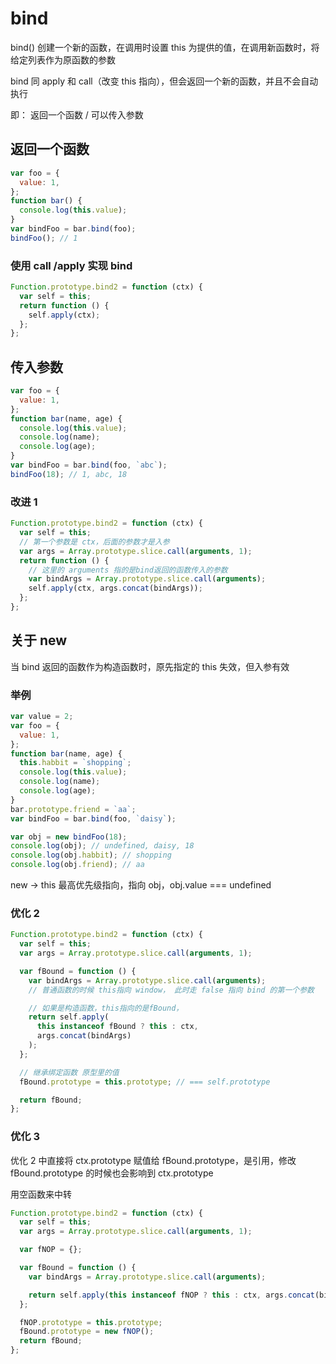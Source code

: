 # bind

bind() 创建一个新的函数，在调用时设置 this 为提供的值，在调用新函数时，将给定列表作为原函数的参数

bind 同 apply 和 call（改变 this 指向），但会返回一个新的函数，并且不会自动执行

即： 返回一个函数 / 可以传入参数

## 返回一个函数

```js
var foo = {
  value: 1,
};
function bar() {
  console.log(this.value);
}
var bindFoo = bar.bind(foo);
bindFoo(); // 1
```

### 使用 call /apply 实现 bind

```js
Function.prototype.bind2 = function (ctx) {
  var self = this;
  return function () {
    self.apply(ctx);
  };
};
```

## 传入参数

```js
var foo = {
  value: 1,
};
function bar(name, age) {
  console.log(this.value);
  console.log(name);
  console.log(age);
}
var bindFoo = bar.bind(foo, `abc`);
bindFoo(18); // 1, abc, 18
```

### 改进 1

```js
Function.prototype.bind2 = function (ctx) {
  var self = this;
  // 第一个参数是 ctx，后面的参数才是入参
  var args = Array.prototype.slice.call(arguments, 1);
  return function () {
    // 这里的 arguments 指的是bind返回的函数传入的参数
    var bindArgs = Array.prototype.slice.call(arguments);
    self.apply(ctx, args.concat(bindArgs));
  };
};
```

## 关于 new

当 bind 返回的函数作为构造函数时，原先指定的 this 失效，但入参有效

### 举例

```js
var value = 2;
var foo = {
  value: 1,
};
function bar(name, age) {
  this.habbit = `shopping`;
  console.log(this.value);
  console.log(name);
  console.log(age);
}
bar.prototype.friend = `aa`;
var bindFoo = bar.bind(foo, `daisy`);

var obj = new bindFoo(18);
console.log(obj); // undefined, daisy, 18
console.log(obj.habbit); // shopping
console.log(obj.friend); // aa
```

new -> this 最高优先级指向，指向 obj，obj.value === undefined

### 优化 2

```js
Function.prototype.bind2 = function (ctx) {
  var self = this;
  var args = Array.prototype.slice.call(arguments, 1);

  var fBound = function () {
    var bindArgs = Array.prototype.slice.call(arguments);
    // 普通函数的时候 this指向 window， 此时走 false 指向 bind 的第一个参数

    // 如果是构造函数，this指向的是fBound，
    return self.apply(
      this instanceof fBound ? this : ctx,
      args.concat(bindArgs)
    );
  };

  // 继承绑定函数 原型里的值
  fBound.prototype = this.prototype; // === self.prototype

  return fBound;
};
```

### 优化 3

优化 2 中直接将 ctx.prototype 赋值给 fBound.prototype，是引用，修改 fBound.prototype 的时候也会影响到 ctx.prototype

用空函数来中转

```js
Function.prototype.bind2 = function (ctx) {
  var self = this;
  var args = Array.prototype.slice.call(arguments, 1);

  var fNOP = {};

  var fBound = function () {
    var bindArgs = Array.prototype.slice.call(arguments);

    return self.apply(this instanceof fNOP ? this : ctx, args.concat(bindArgs));
  };

  fNOP.prototype = this.prototype;
  fBound.prototype = new fNOP();
  return fBound;
};
```
